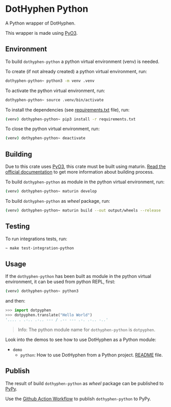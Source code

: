 # DotHyphen Python

A Python wrapper of DotHyphen.

This wrapper is made using [PyO3](https://pyo3.rs/).

## Environment

To build `dothyphen-python` a python virtual environment (venv) is needed.

To create (if not already created) a python virtual environment, run:

```bash
dothyphen-python~ python3 -m venv .venv
```

To activate the python virtual environment, run:

```bash
dothyphen-python~ source .venv/bin/activate
```

To install the dependencies (see [requirements.txt](./requirements.txt) file), run:

```bash
(venv) dothyphen-python~ pip3 install -r requirements.txt
```

To close the python virtual environment, run:

```bash
(venv) dothyphen-python~ deactivate
```

## Building

Due to this crate uses [PyO3](https://pyo3.rs/), this crate must be built using maturin. [Read the official documentation](https://www.maturin.rs/) to get more information about building process.

To build `dothyphen-python` as module in the python virtual environment, run:

```bash
(venv) dothyphen-python~ maturin develop
```

To build `dothyphen-python` as _wheel_ package, run:

```bash
(venv) dothyphen-python~ maturin build --out output/wheels --release
```

## Testing

To run integrations tests, run:

```bash
~ make test-integration-python
```

## Usage

If the `dothyphen-python` has been built as module in the python virtual environment, it can be used from python REPL, first:

```bash
(venv) dothyphen-python~ python3
```

and then:

```python
>>> import dotpyphen
>>> dotpyphen.translate("Hello World")
'.... . .-.. .-.. --- / .-- --- .-. .-.. -..'
```

> Info: The python module name for `dothyphen-python` is `dotpyphen`.

Look into the demos to see how to use DotHyphen as a Python module:

* `demo`
  * `python`: How to use DotHyphen from a Python project. [README](../demo/python/README.md) file.

## Publish

The result of build `dothyphen-python` as _wheel_ package can be published to [PyPy](https://pypi.org/).

Use the [Github Action Workflow](../.github/workflows/cd.yml) to publish `dothyphen-python` to PyPy.
